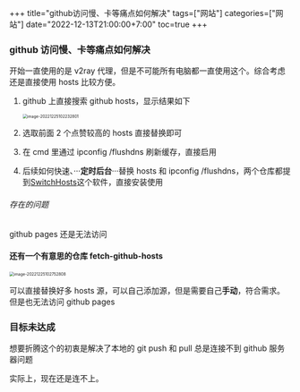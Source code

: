+++
title="github访问慢、卡等痛点如何解决"
tags=["网站"]
categories=["网站"]
date="2022-12-13T21:00:00+7:00"
toc=true
+++

### github 访问慢、卡等痛点如何解决

开始一直使用的是 v2ray 代理，但是不可能所有电脑都一直使用这个。综合考虑还是直接使用 hosts 比较方便。

1. github 上直接搜索 github hosts，显示结果如下

   <img src="https://s2.loli.net/2022/12/25/QYSHZfOjUV9AK84.png" alt="image-20221225102232801" style="zoom:50%;" />

2. 选取前面 2 个点赞较高的 hosts 直接替换即可

3. 在 cmd 里通过 ipconfig /flushdns 刷新缓存，直接启用

4. 后续如何快速、···**定时后台**···替换 hosts 和 ipconfig /flushdns，两个仓库都提到[SwitchHosts](https://github.com/oldj/SwitchHosts/releases)这个软件，直接安装使用

###### 存在的问题

github pages 还是无法访问

#### 还有一个有意思的仓库 fetch-github-hosts

<img src="https://s2.loli.net/2022/12/25/fhebTNQCX7F1cHs.png" alt="image-20221225102752808" style="zoom:50%;" />

可以直接替换好多 hosts 源，可以自己添加源，但是需要自己**手动**，符合需求。但是也无法访问 github pages

### 目标未达成

想要折腾这个的初衷是解决了本地的 git push 和 pull 总是连接不到 github 服务器问题

实际上，现在还是连不上。
